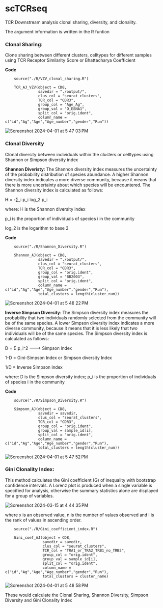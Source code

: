 # scTCRseq
TCR Downstream analysis clonal sharing, diversity, and clonality.

The argument information is written in the R funtion

### Clonal Sharing: 
Clone sharing between different clusters, celltypes for different samples using TCR Receptor Similarity Score or Bhattacharya Coefficient

**Code**
        
        source("./R/VZV_clonal_sharing.R")
        
        TCR_AJ_VZV(object = CD8, 
                   savedir = "./output/", 
                   clus_col = "seurat_clusters", 
                   TCR_col = "CDR3",
                   group_col = "Age_Ag", 
                   group_val = "O_EBNA1", 
                   split_col = "orig.ident",
                   column_name = c("id","Ag","Age","Age_number","gender","Run"))
                   
![Screenshot 2024-04-01 at 5 47 03 PM](https://github.com/Ajaingithub/scTCRseq/assets/37553954/ef35dbe2-5046-4212-8113-f2d8f532b0a8)

### Clonal Diversity
Clonal diversity between individuals within the clusters or celltypes using Shannon or Simpson diversity index

**Shannon Diveristy**: The Shannon diversity index measures the uncertainty of the probability distribution of species abundance. A higher Shannon diversity index indicates a more diverse community, because it means that there is more uncertainty about which species will be encountered. The Shannon diversity index is calculated as follows:

H = -∑_i p_i log_2 p_i

where:
H is the Shannon diversity index

p_i is the proportion of individuals of species i in the community

log_2 is the logarithm to base 2


**Code**

        source("./R/Shannon_Diversity.R")
        
        Shannon_AJ(object = CD8, 
                   savedir = "./output/", 
                   clus_col = "seurat_clusters", 
                   TCR_col = "CDR3",
                   group_col = "orig.ident", 
                   group_val = "BB2003", 
                   split_col = "orig.ident",
                   column_name = c("id","Ag","Age","Age_number","gender","Run"), 
                   total_clusters = length(cluster_num))
                   
![Screenshot 2024-04-01 at 5 48 22 PM](https://github.com/Ajaingithub/scTCRseq/assets/37553954/d662a969-81ac-4025-8372-2208e6aabc62)

**Inverse Simpson Diversity**: The Simpson diversity index measures the probability that two individuals randomly selected from the community will be of the same species. A lower Simpson diversity index indicates a more diverse community, because it means that it is less likely that two individuals will be of the same species. The Simpson diversity index is calculated as follows:

D = Σ p_i^2 ---> Simpson Index

1-D = Gini-Simpson Index or Simpson diversity Index

1/D = Inverse Simpson index

where: D is the Simpson diversity index;  p_i is the proportion of individuals of species i in the community

**Code**

        source("./R/Simpson_Diversity.R")
        
        Simpson_AJ(object = CD8, 
                   savedir = savedir,
                   clus_col = "seurat_clusters", 
                   TCR_col = "CDR3",
                   group_col = "orig.ident", 
                   group_val = sample_id[i], 
                   split_col = "orig.ident",
                   column_name = c("id","Ag","Age","Age_number","gender","Run"), 
                   total_clusters = length(cluster_num))
                   
![Screenshot 2024-04-01 at 5 47 52 PM](https://github.com/Ajaingithub/scTCRseq/assets/37553954/615bebbe-713a-4a3e-bf51-cb3c1b9bd205)

                   
### Gini Clonality Index: 
This method calculates the Gini coefficient (G) of inequality with bootstrap confidence intervals. A Lorenz plot is produced when a single variable is specified for analysis, otherwise the summary statistics alone are displayed for a group of variables.

![Screenshot 2024-03-15 at 4 44 35 PM](https://github.com/Ajaingithub/scTCRseq/assets/37553954/289fa13b-e792-4b07-a671-23531f877df2)

where x is an observed value, n is the number of values observed and i is the rank of values in ascending order.

        source("./R/Gini_coefficient_index.R")
        
        Gini_coef_AJ(object = CD8, 
                     savedir = savedir, 
                     clus_col = "seurat_clusters", 
                     TCR_col = "TRA1_or_TRA2_TRB1_no_TRB2",
                     group_col = "orig.ident", 
                     group_val = sample_id[i], 
                     split_col = "orig.ident",
                     column_name = c("id","Ag","Age","Age_number","gender","Run"), 
                     total_clusters = cluster_name)

![Screenshot 2024-04-01 at 5 48 58 PM](https://github.com/Ajaingithub/scTCRseq/assets/37553954/003050f2-60d1-45a3-8243-625acbabb6b9)


These would calculate the Clonal Sharing, Shannon Diversity, Simpson Diversity and Gini Clonality Index




                             


                   

                   
